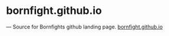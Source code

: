 # bornfight.github.io
— Source for Bornfights github landing page. [bornfight.github.io](https://bornfight.github.io/)
